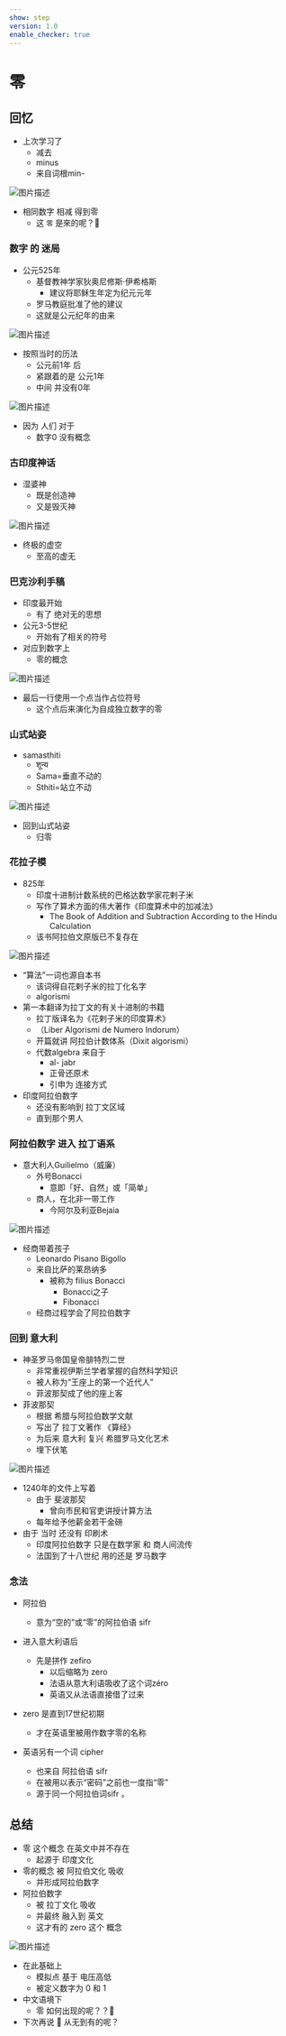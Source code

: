 ```yaml
---
show: step
version: 1.0
enable_checker: true
---
```


# 零

## 回忆

- 上次学习了
	- 减去
	- minus
	- 来自词根min-

![图片描述](https://doc.shiyanlou.com/courses/uid1190679-20230806-1691311824062)

- 相同数字 相减 得到零
	- 这 `零` 是來的呢？🤪

### 数字 的 迷局

- 公元525年
	- 基督教神学家狄奥尼修斯·伊希格斯
		- 建议将耶稣生年定为纪元元年
	- 罗马教庭批准了他的建议
	- 这就是公元纪年的由来

![图片描述](https://doc.shiyanlou.com/courses/uid1190679-20230829-1693309081735)

- 按照当时的历法
	- 公元前1年 后
	- 紧跟着的是 公元1年
	- 中间 并没有0年

![图片描述](https://doc.shiyanlou.com/courses/uid1190679-20230830-1693360559791)

- 因为 人们 对于 
	- 数字0 没有概念

### 古印度神话

- 湿婆神
	- 既是创造神
	- 又是毁灭神

![图片描述](https://doc.shiyanlou.com/courses/uid1190679-20230829-1693316845926)

- 终极的虚空
	- 至高的虚无

### 巴克沙利手稿

- 印度最开始 
	- 有了 绝对无的思想
- 公元3-5世纪
	- 开始有了相关的符号
- 对应到数字上 
	- 零的概念

![图片描述](https://doc.shiyanlou.com/courses/uid1190679-20230829-1693317023513)

- 最后一行使用一个点当作占位符号
	- 这个点后来演化为自成独立数字的零

### 山式站姿

- samasthiti	
	- शून्य 
	- Sama=垂直不动的
	- Sthiti=站立不动

![图片描述](https://doc.shiyanlou.com/courses/uid1190679-20230829-1693310629759)

- 回到山式站姿
	- 归零

### 花拉子模

-	825年
	- 印度十进制计数系统的巴格达数学家花剌子米
	- 写作了算术方面的伟大著作《印度算术中的加减法》
		- The Book of Addition and Subtraction According to the Hindu Calculation
	- 该书阿拉伯文原版已不复存在

![图片描述](https://doc.shiyanlou.com/courses/uid1190679-20230829-1693317880116)

- “算法”一词也源自本书
	- 该词得自花剌子米的拉丁化名字
	- algorismi
- 第一本翻译为拉丁文的有关十进制的书籍
	- 拉丁版译名为《花剌子米的印度算术》
	- （Liber Algorismi de Numero Indorum）
	- 开篇就讲 阿拉伯计数体系（Dixit algorismi）
	- 代数algebra 来自于 
		- al- jabr 
		- 正骨还原术 
		- 引申为 连接方式
- 印度阿拉伯数字 
	- 还没有影响到 拉丁文区域
	- 直到那个男人


### 阿拉伯数字 进入 拉丁语系

- 意大利人Guilielmo（威廉）
	- 外号Bonacci
		- 意即「好、自然」或「简单」
	- 商人，在北非一带工作
		- 今阿尔及利亚Bejaia

![图片描述](https://doc.shiyanlou.com/courses/uid1190679-20230830-1693357891801)

-  经商带着孩子
	- Leonardo Pisano Bigollo
	- 来自比萨的莱昂纳多
		- 被称为 filius Bonacci
			- Bonacci之子
			- Fibonacci
	- 经商过程学会了阿拉伯数字

### 回到 意大利

- 神圣罗马帝国皇帝腓特烈二世
	- 非常重视伊斯兰学者掌握的自然科学知识
	- 被人称为“王座上的第一个近代人”
	- 菲波那契成了他的座上客
- 菲波那契
	- 根据 希腊与阿拉伯数学文献 
	- 写出了 拉丁文著作 《算经》
	- 为后来 意大利 复兴 希腊罗马文化艺术
	- 埋下伏笔

![图片描述](https://doc.shiyanlou.com/courses/uid1190679-20230830-1693359718467)

- 1240年的文件上写着
	- 由于 斐波那契 
		- 曾向市民和官吏讲授计算方法
	- 每年给予他薪金若干金磅
- 由于 当时 还没有 印刷术
	- 印度阿拉伯数字 只是在数学家 和 商人间流传
	- 法国到了十八世纪 用的还是 罗马数字

### 念法

- 阿拉伯
	- 意为“空的”或“零”的阿拉伯语 sifr 
- 进入意大利语后
	- 先是拼作 zefiro
		- 以后缩略为 zero
		- 法语从意大利语吸收了这个词zéro
		- 英语又从法语直接借了过来
- zero 是直到17世纪初期
	- 才在英语里被用作数字零的名称

- 英语另有一个词 cipher 
	- 也来自 阿拉伯语 sifr
	- 在被用以表示“密码”之前也一度指“零”
	- 源于同一个阿拉伯词sifr 。

##  总结

- 零 这个概念 在英文中并不存在
	- 起源于 印度文化
- 零的概念 被 阿拉伯文化 吸收 
	- 并形成阿拉伯数字
- 阿拉伯数字 
	- 被 拉丁文化 吸收 
	- 并最终 融入到 英文
	- 这才有的 zero 这个 概念

![图片描述](https://doc.shiyanlou.com/courses/uid1190679-20230830-1693362546937)

- 在此基础上
	- 模拟点 基于 电压高低 
	- 被定义数字为 0 和 1	
- 中文语境下
	- 零 如何出现的呢？？🤪
- 下次再说 👋
从无到有的呢？